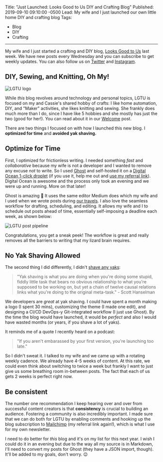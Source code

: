 Title: "Just Launched: Looks Good to Us DIY and Crafting Blog"
Published: 2019-09-10 09:10:00 -0500
Lead: My wife and I just launched our own little home DIY and crafting blog
Tags:
- Blog
- DIY
- Crafting
---

My wife and I just started a crafting and DIY blog, [Looks Good to Us](https://looksgoodtous.com) last week. We have new posts every Wednesday and you can subscribe to get weekly updates. You can also follow us on [Twitter](https://twitter.com/looksgoodtous) and [Instagram](https://instagram.com/looksgoodtous).

## DIY, Sewing, and Knitting, Oh My!

![LGTU logo](https://user-images.githubusercontent.com/563819/64663997-49d9fa00-d413-11e9-9039-23478f94a39c.png)

While _this_ blog revolves around technology and personal topics, LGTU is focused on my and Cassie's shared hobby of crafts: I like home automation, DIY, and "Maker" activities, she likes knitting and sewing. She frankly does much more than I do, since I have like 5 hobbies and she mostly has just the two (good for her!). You can read about it in our [Welcome](https://looksgoodtous.com/welcome) post.

There are two things I focused on with how I launched this new blog. I **optimized for time** and **avoided yak shaving.**

## Optimize for Time

First, I optimized for frictionless writing. I needed something *fast* and *collaborative* because my wife is not a developer and I wanted to remove any excuse *not* to write. So I used [Ghost](https://ghost.org) and self-hosted it on a [Digital Ocean 1-click droplet](https://marketplace.digitalocean.com/apps/ghost) (if you use it, help me out and [use my referral link](https://m.do.co/c/1026c3c0c89b)). Digital Ocean is awesome and the process only took an evening and we were up and running. More on that later!

Ghost is amazing 🤩 It uses the same editor Medium does which my wife and I used when we wrote posts during [our travels](https://kamranicus.com/travel). I also love the seamless workflow for drafting, scheduling, and editing. It allows my wife and I to schedule out posts ahead of time, essentially self-imposing a deadline each week, as shown below:

![LGTU post pipeline](https://user-images.githubusercontent.com/563819/64664906-4b58f180-d416-11e9-974b-e98899fc93d3.png)

Congratulations, you get a sneak peek! The workflow is great and really removes all the barriers to writing that my lizard brain requires.

## No Yak Shaving Allowed

The second thing I did differently, I didn't [shave any yaks](https://www.hanselman.com/blog/YakShavingDefinedIllGetThatDoneAsSoonAsIShaveThisYak.aspx): 

> "Yak shaving is what you are doing when you're doing some stupid, fiddly little task that bears no obvious relationship to what you're supposed to be working on, but yet a chain of twelve causal relations links what you're doing to the original meta-task." - Scott Hanselman

We developers are *great* at yak shaving. I could have spent a month making a logo (I spent 30 mins), customizing the theme (I made one edit), and designing a CI/CD DevOps-y Git-integrated workflow (I just use Ghost). By the time the blog would have launched, it would be *perfect* and also I would have wasted months (or years, if you shave a lot of yaks).

It reminds me of a quote I recently heard on a podcast:

> "If you aren't embarassed by your first version, you're launching too late."

So I didn't sweat it. I talked to my wife and we came up with a rotating weekly cadence. We already have 4-5 weeks of content. At this rate, we could even think about switching to twice a week but frankly I want to just give us some breathing room in-between posts. The fact that each of us gets 2 weeks is perfect right now.

## Be consistent

The number one recommendation I keep hearing over and over from successful content creators is that **consistency** is crucial to building an audience. Fostering a community is also incredibly important. I made sure that we can do both for LGTU by enabling comments and hooking up the blog subscription to [Mailchimp](http://eepurl.com/gpjY_H) (my referral link again!), which is what I use for my own newsletter.

I need to do better for _this_ blog and it's on my list for this next year. I wish I could do it in an evening but due to the way all my source is in Markdown, I'll need to convert my posts for Ghost (they have a JSON import, though). It'll be added to my goals, don't worry. 😉